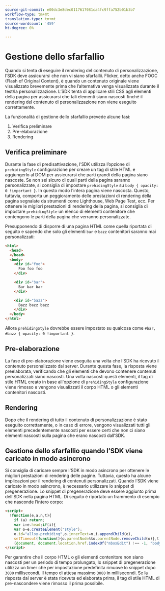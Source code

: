 ```yaml
---
source-git-commit: e00dc3e8dec0117617081ca4fc9ffa752b01b3b7
workflow-type: tm+mt
translation-type: tm+mt
source-wordcount: '459'
ht-degree: 0%

---
```

# Gestione dello sfarfallio

Quando si tenta di eseguire il rendering del contenuto di personalizzazione, l’SDK deve assicurarsi che non vi siano sfarfallii. Flicker, detto anche FOOC (Flash of Original Content), è quando un contenuto originale viene visualizzato brevemente prima che l’alternativa venga visualizzata durante il test/la personalizzazione. L’SDK tenta di applicare stili CSS agli elementi della pagina per assicurarsi che tali elementi siano nascosti finché il rendering del contenuto di personalizzazione non viene eseguito correttamente.

La funzionalità di gestione dello sfarfallio prevede alcune fasi:

1. Verifica preliminare
1. Pre-elaborazione
1. Rendering

## Verifica preliminare

Durante la fase di predisattivazione, l’SDK utilizza l’opzione di `prehidingStyle` configurazione per creare un tag di stile HTML e aggiungerlo al DOM per assicurarsi che parti grandi della pagina siano nascoste. Se non sei sicuro di quali parti della pagina saranno personalizzate, si consiglia di impostare `prehidingStyle` su `body { opacity: 0 !important }`. In questo modo l’intera pagina viene nascosta. Questo, tuttavia, comporta un peggioramento delle prestazioni di rendering della pagina segnalate da strumenti come Lighthouse, Web Page Test, ecc. Per ottenere le migliori prestazioni di rendering della pagina, si consiglia di impostare `prehidingStyle` un elenco di elementi contenitore che contengono le parti della pagina che verranno personalizzate.

Presupponendo di disporre di una pagina HTML come quella riportata di seguito e sapendo che solo gli elementi `bar` e `bazz` contenitori saranno mai personalizzati:

```html
<html>
  <head>
  </head>
  <body>
    <div id="foo">
      Foo foo foo
    </div>

    <div id="bar">
      Bar bar bar
    </div>

    <div id="bazz">
      Bazz bazz bazz
    </div>
  </body>
</html>
```

Allora `prehidingStyle` dovrebbe essere impostato su qualcosa come `#bar, #bazz { opacity: 0 !important }`.

## Pre-elaborazione

La fase di pre-elaborazione viene eseguita una volta che l’SDK ha ricevuto il contenuto personalizzato dal server. Durante questa fase, la risposta viene preelaborata, verificando che gli elementi che devono contenere contenuti personalizzati siano nascosti. Una volta nascosti questi elementi, il tag di stile HTML creato in base all&#39;opzione di `prehidingStyle` configurazione viene rimosso e vengono visualizzati il corpo HTML o gli elementi contenitori nascosti.

## Rendering

Dopo che il rendering di tutto il contenuto di personalizzazione è stato eseguito correttamente, o in caso di errore, vengono visualizzati tutti gli elementi precedentemente nascosti per essere certi che non ci siano elementi nascosti sulla pagina che erano nascosti dall’SDK.

## Gestione dello sfarfallio quando l’SDK viene caricato in modo asincrono

Si consiglia di caricare sempre l&#39;SDK in modo asincrono per ottenere le migliori prestazioni di rendering delle pagine. Tuttavia, questo ha alcune implicazioni per il rendering di contenuti personalizzati. Quando l’SDK viene caricato in modo asincrono, è necessario utilizzare lo snippet di pregenerazione. Lo snippet di pregenerazione deve essere aggiunto prima dell’SDK nella pagina HTML. Di seguito è riportato un frammento di esempio che nasconde l’intero corpo:

```html
<script>
  !function(e,a,n,t){
    if (a) return;
    var i=e.head;if(i){
    var o=e.createElement("style");
    o.id="alloy-prehiding",o.innerText=n,i.appendChild(o),
    setTimeout(function(){o.parentNode&&o.parentNode.removeChild(o)},t)}}
    (document, document.location.href.indexOf("mboxEdit") !== -1, "body { opacity: 0 !important }", 3000);
</script>
```

Per garantire che il corpo HTML o gli elementi contenitore non siano nascosti per un periodo di tempo prolungato, lo snippet di pregenerazione utilizza un timer che per impostazione predefinita rimuove lo snippet dopo `3000` millisecondi. Il tempo di attesa massimo `3000` in millisecondi. Se la risposta dal server è stata ricevuta ed elaborata prima, il tag di stile HTML di pre-nascondere viene rimosso il prima possibile.
